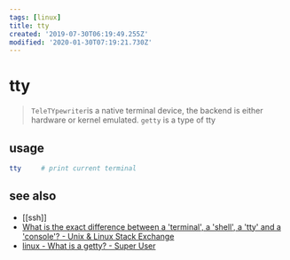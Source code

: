 ```yaml
---
tags: [linux]
title: tty
created: '2019-07-30T06:19:49.255Z'
modified: '2020-01-30T07:19:21.730Z'
---
```


# tty

> `TeleTYpewriter`is a native terminal device, the backend is either hardware or kernel emulated.
`getty` is a type of tty

## usage
```sh
tty     # print current terminal
```
## see also
- [[ssh]]
- [What is the exact difference between a 'terminal', a 'shell', a 'tty' and a 'console'? - Unix & Linux Stack Exchange](https://unix.stackexchange.com/a/250477/193945)
- [linux - What is a getty? - Super User](https://superuser.com/a/1151570/341187)
